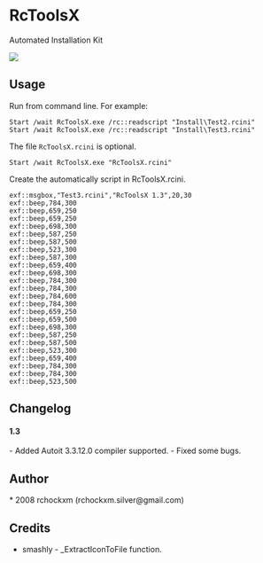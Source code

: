 RcToolsX
================

Automated Installation Kit

<img src="https://img.shields.io/dub/l/vibe-d.svg" />

<h2><a name="example" class="anchor" href="#usage"><span class="mini-icon mini-icon-link"></span></a>Usage</h2>

Run from command line. For example:

```shell
Start /wait RcToolsX.exe /rc::readscript "Install\Test2.rcini"
Start /wait RcToolsX.exe /rc::readscript "Install\Test3.rcini"
```

The file <code>RcToolsX.rcini</code> is optional.

```shell
Start /wait RcToolsX.exe "RcToolsX.rcini"
```

Create the automatically script in RcToolsX.rcini.

```shell
exf::msgbox,"Test3.rcini","RcToolsX 1.3",20,30
exf::beep,784,300
exf::beep,659,250
exf::beep,659,250
exf::beep,698,300
exf::beep,587,250
exf::beep,587,500
exf::beep,523,300
exf::beep,587,300
exf::beep,659,400
exf::beep,698,300
exf::beep,784,300
exf::beep,784,300
exf::beep,784,600
exf::beep,784,300
exf::beep,659,250
exf::beep,659,500
exf::beep,698,300
exf::beep,587,250
exf::beep,587,500
exf::beep,523,300
exf::beep,659,400
exf::beep,784,300
exf::beep,784,300
exf::beep,523,500
```

<h2><a name="changelog" class="anchor" href="#changelog"><span class="mini-icon mini-icon-link"></span></a>Changelog</h2>

<h4>1.3</h4/>
- Added Autoit 3.3.12.0 compiler supported. 
- Fixed some bugs.

<h2><a name="author" class="anchor" href="#author"><span class="mini-icon mini-icon-link"></span></a>Author</h2>
* 2008 rchockxm (rchockxm.silver@gmail.com)

<h2><a name="credits" class="anchor" href="#credits"><span class="mini-icon mini-icon-link"></span></a>Credits</h2>

* smashly - _ExtractIconToFile function.
